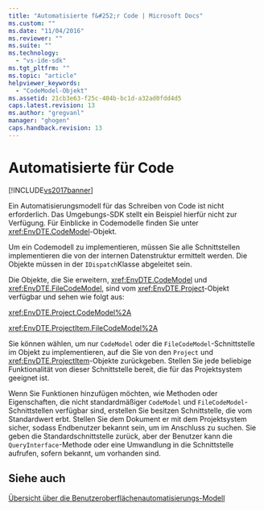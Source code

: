 ```yaml
---
title: "Automatisierte f&#252;r Code | Microsoft Docs"
ms.custom: ""
ms.date: "11/04/2016"
ms.reviewer: ""
ms.suite: ""
ms.technology: 
  - "vs-ide-sdk"
ms.tgt_pltfrm: ""
ms.topic: "article"
helpviewer_keywords: 
  - "CodeModel-Objekt"
ms.assetid: 21cb3e63-f25c-404b-bc1d-a32ad0fdd4d5
caps.latest.revision: 13
ms.author: "gregvanl"
manager: "ghogen"
caps.handback.revision: 13
---
```

# Automatisierte f&#252;r Code
[!INCLUDE[vs2017banner](../../code-quality/includes/vs2017banner.md)]

Ein Automatisierungsmodell für das Schreiben von Code ist nicht erforderlich.  Das Umgebungs\-SDK stellt ein Beispiel hierfür nicht zur Verfügung.  Für Einblicke in Codemodelle finden Sie unter <xref:EnvDTE.CodeModel>\-Objekt.  
  
 Um ein Codemodell zu implementieren, müssen Sie alle Schnittstellen implementieren die von der internen Datenstruktur ermittelt werden.  Die Objekte müssen in der `IDispatch`Klasse abgeleitet sein.  
  
 Die Objekte, die Sie erweitern, <xref:EnvDTE.CodeModel> und <xref:EnvDTE.FileCodeModel>, sind vom <xref:EnvDTE.Project>\-Objekt verfügbar und sehen wie folgt aus:  
  
 <xref:EnvDTE.Project.CodeModel%2A>  
  
 <xref:EnvDTE.ProjectItem.FileCodeModel%2A>  
  
 Sie können wählen, um nur `CodeModel` oder die `FileCodeModel`\-Schnittstelle im Objekt zu implementieren, auf die Sie von den `Project` und <xref:EnvDTE.ProjectItem>\-Objekte zurückgeben.  Stellen Sie jede beliebige Funktionalität von dieser Schnittstelle bereit, die für das Projektsystem geeignet ist.  
  
 Wenn Sie Funktionen hinzufügen möchten, wie Methoden oder Eigenschaften, die nicht standardmäßiger `CodeModel` und `FileCodeModel`\-Schnittstellen verfügbar sind, erstellen Sie besitzen Schnittstelle, die vom Standardwert erbt.  Stellen Sie dem Dokument er mit dem Projektsystem sicher, sodass Endbenutzer bekannt sein, um im Anschluss zu suchen.  Sie geben die Standardschnittstelle zurück, aber der Benutzer kann die `QueryInterface`\-Methode oder eine Umwandlung in die Schnittstelle aufrufen, sofern bekannt, um vorhanden sind.  
  
## Siehe auch  
 [Übersicht über die Benutzeroberflächenautomatisierungs\-Modell](../../extensibility/internals/automation-model-overview.md)